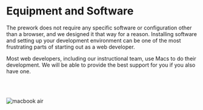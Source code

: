 # Equipment and Software

The prework does not require any specific software or configuration other than a browser, and we designed it that way for a reason. Installing software and setting up your development environment can be one of the most frustrating parts of starting out as a web developer.

Most web developers, including our instructional team, use Macs to do their development. We will be able to provide the best support for you if you also have one.

<br><br>

![macbook air](https://raw.githubusercontent.com/generalassembly-wdi/Prework/master/assets/macbook-air-gallery5-2014.jpg)
